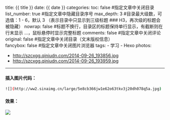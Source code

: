 title: {{ title }}
date: {{ date }}
categories: 
toc: false #指定文章中关闭目录 
	list_number: true #指定文章中隐藏目录序号
	max_depth: 3 #目录最大级数，可选值：1 - 6，默认 3 （表示目录中只显示到三级标题 ### H3，再次级的标题会被隐藏）
	nowrap: false #标题不换行，目录区的标题保持单行显示，有截断则在行末显示 ...，鼠标悬停时显示完整标题
comments: false #指定文章中关闭评论
original: false #指定文章中关闭目录（文末版权信息）	
fancybox: false #指定文章中关闭图片浏览器
tags: 
     - 学习
     - Hexo
photos: 
- http://szcxgg.qiniudn.com/2014-09-26_193856.jpg
- http://szcxgg.qiniudn.com/2014-09-26_193959.jpg
---

#### 插入图片代码：
``` bash
![](http://ww2.sinaimg.cn/large/5e8cb366jw1e62o63tkv3j20dh078q5a.jpg)
```
#### 效果：
![](http://ww2.sinaimg.cn/large/5e8cb366jw1e62o63tkv3j20dh078q5a.jpg)

<!--more-->

